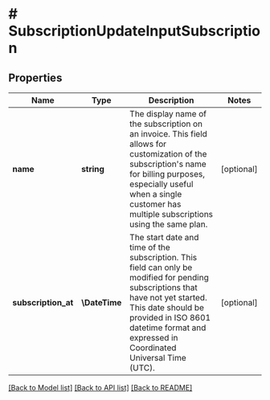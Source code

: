 # # SubscriptionUpdateInputSubscription

## Properties

Name | Type | Description | Notes
------------ | ------------- | ------------- | -------------
**name** | **string** | The display name of the subscription on an invoice. This field allows for customization of the subscription&#39;s name for billing purposes, especially useful when a single customer has multiple subscriptions using the same plan. | [optional]
**subscription_at** | **\DateTime** | The start date and time of the subscription. This field can only be modified for pending subscriptions that have not yet started. This date should be provided in ISO 8601 datetime format and expressed in Coordinated Universal Time (UTC). | [optional]

[[Back to Model list]](../../README.md#models) [[Back to API list]](../../README.md#endpoints) [[Back to README]](../../README.md)
